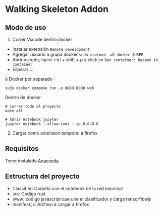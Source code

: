 # Walking Skeleton Addon

## Modo de uso
1. Correr 
Vscode dentro docker
- Instalar extensión `Remote development`
- Agregar usuario a grupo docker `sudo usermod -aG docker $USER`
- Abrir vscode, hacer ctrl + shift + p y click en `Dev container: Reopen in container`
- Esperar ...

o Docker por separado 
```
sudo docker compose run -p 8888:8888 web
```

Dentro de docker
```
# Correr todo el proyecto
make all

# Abrir notebook jupyter
jupyter notebook --allow-root --ip 0.0.0.0
```

2. Cargar como extension temporal a firefox

## Requisitos
Tener instalado [Anaconda](https://www.anaconda.com/)

## Estructura del proyecto 
- Classifier: Carpeta con el notebook de la red neuronal
- src: Codigo rust
- www: codigo javascript que une el clasificador y carga tensorflowjs
- manifest.js: Archivo a cargar a firefox

